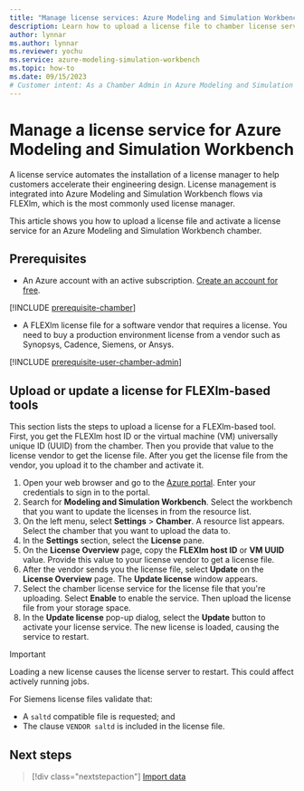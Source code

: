 ```yaml
---
title: "Manage license services: Azure Modeling and Simulation Workbench"
description: Learn how to upload a license file to chamber license service in Azure Modeling and Simulation Workbench.
author: lynnar
ms.author: lynnar
ms.reviewer: yochu
ms.service: azure-modeling-simulation-workbench
ms.topic: how-to
ms.date: 09/15/2023
# Customer intent: As a Chamber Admin in Azure Modeling and Simulation Workbench, I want to activate a license service in a chamber so that Chamber Users can run applications that require licenses.
---
```


# Manage a license service for Azure Modeling and Simulation Workbench

A license service automates the installation of a license manager to help customers accelerate their engineering design. License management is integrated into Azure Modeling and Simulation Workbench flows via FLEXlm, which is the most commonly used license manager.

This article shows you how to upload a license file and activate a license service for an Azure Modeling and Simulation Workbench chamber.

## Prerequisites

- An Azure account with an active subscription. [Create an account for free](https://azure.microsoft.com/free/?WT.mc_id=A261C142F).

[!INCLUDE [prerequisite-chamber](includes/prerequisite-chamber.md)]

- A FLEXlm license file for a software vendor that requires a license. You need to buy a production environment license from a vendor such as Synopsys, Cadence, Siemens, or Ansys.

[!INCLUDE [prerequisite-user-chamber-admin](includes/prerequisite-user-chamber-admin.md)]

## Upload or update a license for FLEXlm-based tools

This section lists the steps to upload a license for a FLEXlm-based tool. First, you get the FLEXlm host ID or the virtual machine (VM) universally unique ID (UUID) from the chamber. Then you provide that value to the license vendor to get the license file. After you get the license file from the vendor, you upload it to the chamber and activate it.

1. Open your web browser and go to the [Azure portal](https://portal.azure.com/). Enter your credentials to sign in to the portal.
1. Search for **Modeling and Simulation Workbench**. Select the workbench that you want to update the licenses in from the resource list.
1. On the left menu, select **Settings** > **Chamber**. A resource list appears. Select the chamber that you want to upload the data to.
1. In the **Settings** section, select the **License** pane.
1. On the **License Overview** page, copy the **FLEXlm host ID** or **VM UUID** value. Provide this value to your license vendor to get a license file.
1. After the vendor sends you the license file, select **Update** on the **License Overview** page. The **Update license** window appears.
1. Select the chamber license service for the license file that you're uploading. Select **Enable** to enable the service. Then upload the license file from your storage space.
1. In the **Update license** pop-up dialog, select the **Update** button to activate your license service. The new license is loaded, causing the service to restart.

> [!IMPORTANT]
> Loading a new license causes the license server to restart. This could affect actively running jobs.
>
> For Siemens license files validate that:
>
> - A `saltd` compatible file is requested; and
> - The clause `VENDOR saltd` is included in the license file.

## Next steps

> [!div class="nextstepaction"]
> [Import data](./how-to-guide-upload-data.md)
